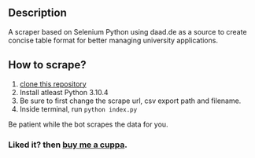 ## Description

A scraper based on Selenium Python using daad.de as a source to create concise table format for better managing university applications.

## How to scrape?

1. [clone this repository](https://docs.github.com/en/repositories/creating-and-managing-repositories/cloning-a-repository)
2. Install atleast Python 3.10.4
3. Be sure to first change the scrape url, csv export path and filename.
4. Inside terminal, run `python index.py`

Be patient while the bot scrapes the data for you.

### Liked it? then [buy me a cuppa](https://py.pl/1C15iv).
